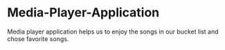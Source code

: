 # Media-Player-Application
Media player application helps us to enjoy the songs in our bucket list and chose favorite songs.
